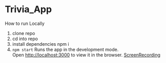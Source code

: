 # Trivia_App

How to run Locally
1. clone repo
2. cd into repo 
3. install dependencies npm i
4.  `npm start` Runs the app in the development mode.\
Open [http://localhost:3000](http://localhost:3000) to view it in the browser.
  [ScreenRecording](Screen_Recording_Trivia_App.gif)
